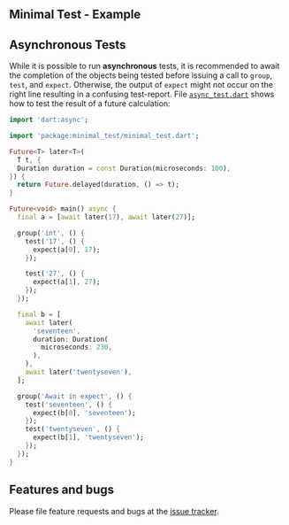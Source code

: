 
## Minimal Test - Example


## Asynchronous Tests

While it is possible to run **asynchronous** tests, it is recommended
to await the completion of the objects being tested before issuing a call to
`group`, `test`, and `expect`. Otherwise, the output of `expect` might not
occur on the right line resulting in a confusing test-report.
File [`async_test.dart`][async_test.dart] shows how to
test the result of a future calculation:
```Dart
import 'dart:async';

import 'package:minimal_test/minimal_test.dart';

Future<T> later<T>(
  T t, {
  Duration duration = const Duration(microseconds: 100),
}) {
  return Future.delayed(duration, () => t);
}

Future<void> main() async {
  final a = [await later(17), await later(27)];

  group('int', () {
    test('17', () {
      expect(a[0], 17);
    });

    test('27', () {
      expect(a[1], 27);
    });
  });

  final b = [
    await later(
      'seventeen',
      duration: Duration(
        microseconds: 230,
      ),
    ),
    await later('twentyseven'),
  ];

  group('Await in expect', () {
    test('seventeen', () {
      expect(b[0], 'seventeen');
    });
    test('twentyseven', () {
      expect(b[1], 'twentyseven');
    });
  });
}
```

## Features and bugs

Please file feature requests and bugs at the [issue tracker][tracker].

[tracker]: https://github.com/simphotonics/minimal_test

[async_test.dart]: https://github.com/simphotonics/minimal_test/blob/master/example/async_test.dart